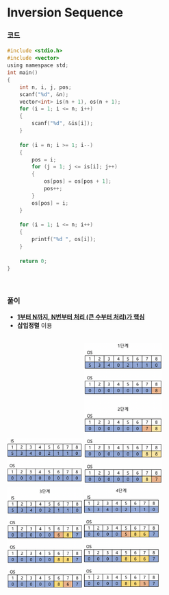 # Inversion Sequence

### 코드

```c
#include <stdio.h>
#include <vector>
using namespace std;
int main()
{
    int n, i, j, pos;
    scanf("%d", &n);
    vector<int> is(n + 1), os(n + 1);
    for (i = 1; i <= n; i++)
    {
        scanf("%d", &is[i]);
    }

    for (i = n; i >= 1; i--)
    {
        pos = i;
        for (j = 1; j <= is[i]; j++)
        {
            os[pos] = os[pos + 1];
            pos++;
        }
        os[pos] = i;
    }

    for (i = 1; i <= n; i++)
    {
        printf("%d ", os[i]);
    }

    return 0;
}
```

<br/> 

### 풀이

- **<u>1부터 N까지, N번부터 처리 (큰 수부터 처리)가 핵심</u>**
- **삽입정렬** 이용

<br/>

<img src="38.assets/image-20201022213259107.png" alt="image-20201022213259107" width=35% />

<img src="38.assets/image-20201022213357658.png" alt="image-20201022213357658" width ="36%" />

<img src="38.assets/image-20201022213435135.png" alt="image-20201022213435135" width ="35%"/>

<img src="38.assets/image-20201022213456272.png" alt="image-20201022213456272" width ="35%" />